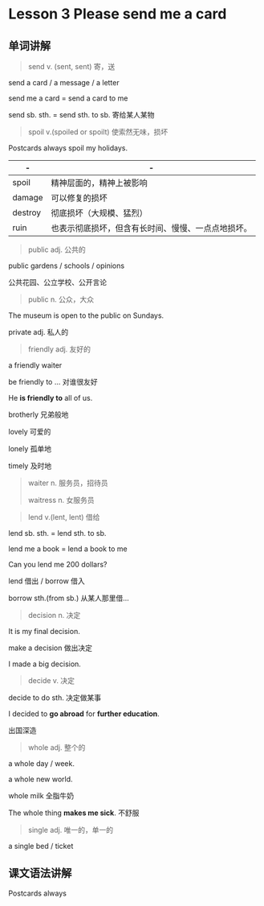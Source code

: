 # Lesson 3 Please send me a card

## 单词讲解

> send v. (sent, sent) 寄，送

send a card / a message / a letter

send me a card = send a card to me

send sb. sth. = send sth. to sb. 寄给某人某物



> spoil v.(spoiled or spoilt) 使索然无味，损坏

Postcards always spoil my holidays.

| -       | -                                                  |
| ------- | -------------------------------------------------- |
| spoil   | 精神层面的，精神上被影响                           |
| damage  | 可以修复的损坏                                     |
| destroy | 彻底损坏（大规模、猛烈）                           |
| ruin    | 也表示彻底损坏，但含有长时间、慢慢、一点点地损坏。 |



> public adj. 公共的

public gardens / schools / opinions

公共花园、公立学校、公开言论

> public n. 公众，大众

The museum is open to the public on Sundays.

private adj. 私人的



> friendly adj. 友好的

a friendly waiter

be friendly to ... 对谁很友好

He **is friendly to** all of us.

brotherly 兄弟般地

lovely 可爱的

lonely 孤单地

timely 及时地



> waiter n. 服务员，招待员
>
> waitress n. 女服务员



> lend v.(lent, lent) 借给

lend sb. sth. = lend sth. to sb.

lend me a book = lend a book to me

Can you lend me 200 dollars?

lend 借出 / borrow 借入

borrow sth.(from sb.) 从某人那里借...



> decision n. 决定

It is my final decision.

make a decision 做出决定

I made a big decision. 

> decide v. 决定

decide to do sth. 决定做某事

I decided to **go abroad** for **further education**.

出国深造



> whole adj. 整个的

a whole day / week.

a whole new world.

whole milk 全脂牛奶

The whole thing **makes me sick**. 不舒服



> single adj. 唯一的，单一的

a single bed / ticket





## 课文语法讲解

Postcards always